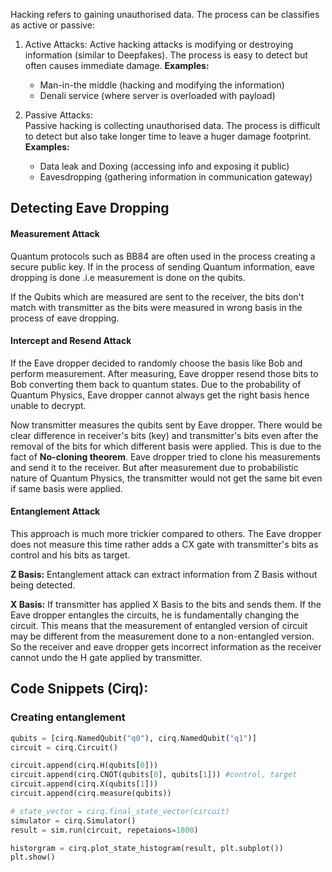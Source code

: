 Hacking refers to gaining unauthorised data. The process can be classifies as active or passive:

1. Active Attacks: 
   Active hacking attacks is modifying or destroying information (similar to Deepfakes). The process is easy to detect but often causes immediate damage.
   **Examples:** 
   - Man-in-the middle (hacking and modifying the information)
   - Denali service (where server is overloaded with payload)

2. Passive Attacks:  
   Passive hacking is collecting unauthorised data. The process is difficult to detect but also take longer time to leave a huger damage footprint.
   **Examples:** 
   - Data leak and Doxing (accessing info and exposing it public)
   - Eavesdropping (gathering information in communication gateway)

## Detecting Eave Dropping 

#### Measurement Attack
Quantum protocols such as BB84 are often used in the process creating a secure public key. If in the process of sending Quantum information, eave dropping is done .i.e measurement is done on the qubits.

If the Qubits which are measured are sent to the receiver, the bits don't match with transmitter as the bits were measured in wrong basis in the process of eave dropping. 

#### Intercept and Resend Attack
If the Eave dropper decided to randomly choose the basis like Bob and perform measurement. After measuring, Eave dropper resend those bits to Bob converting them back to quantum states. Due to the probability of Quantum Physics, Eave dropper cannot always get the right basis hence unable to decrypt. 

Now transmitter measures the qubits sent by Eave dropper. There would be clear difference in receiver's bits (key) and transmitter's bits even after the removal of the bits for which different basis were applied. This is due to the fact of **No-cloning theorem**. Eave dropper tried to clone his measurements and send it to the receiver. But after measurement due to probabilistic nature of Quantum Physics, the transmitter would not get the same bit even if same basis were applied.  

#### Entanglement Attack
This approach is much more trickier compared to others. The Eave dropper does not measure this time rather adds a CX gate with transmitter's bits as control and his bits as target.

**Z Basis:**
Entanglement attack can extract information from Z Basis without being detected.

**X Basis:**
If transmitter has applied X Basis to the bits and sends them. If the Eave dropper entangles the circuits, he is fundamentally changing the circuit. This means that the measurement of entangled version of circuit may be different from the measurement done to a non-entangled version. So the receiver and eave dropper gets incorrect information as the receiver cannot undo the H gate applied by transmitter.

## Code Snippets (Cirq):

### Creating entanglement
```python
qubits = [cirq.NamedQubit("q0"), cirq.NamedQubit("q1")]
circuit = cirq.Circuit()

circuit.append(cirq.H(qubits[0]))
circuit.append(cirq.CNOT(qubits[0], qubits[1])) #control, target
circuit.append(cirq.X(qubits[1]))
circuit.append(cirq.measure(qubits))

# state_vector = cirq.final_state_vector(circuit)
simulator = cirq.Simulator()
result = sim.run(circuit, repetaions=1000)

historgram = cirq.plot_state_histogram(result, plt.subplot())
plt.show()
```





